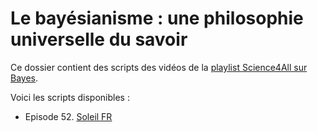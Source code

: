 # Le bayésianisme : une philosophie universelle du savoir

Ce dossier contient des scripts des vidéos de la [playlist Science4All sur Bayes](https://www.youtube.com/watch?v=ZEukm18IMkw&list=PLtzmb84AoqRQkc4f38dueiPf8YUegsg8n).

Voici les scripts disponibles :
- Episode 52. [Soleil FR](52-soleil.md)

